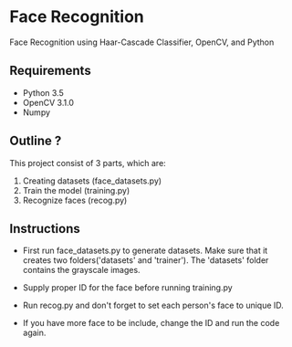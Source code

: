 # Face Recognition
Face Recognition using Haar-Cascade Classifier, OpenCV, and Python

## Requirements
- Python 3.5
- OpenCV 3.1.0
- Numpy


## Outline ?

This project consist of 3 parts, which are:

1. Creating datasets (face_datasets.py)
2. Train the model (training.py)
3. Recognize faces (recog.py)

## Instructions

 - First run face_datasets.py to generate datasets. Make sure that it creates two folders('datasets' and 'trainer'). The 'datasets' folder contains the grayscale images.
 
 - Supply proper ID for the face before running training.py
 
 - Run recog.py and don't forget to set each person's face to unique ID.
 
 - If you have more face to be include, change the ID and run the code again.
